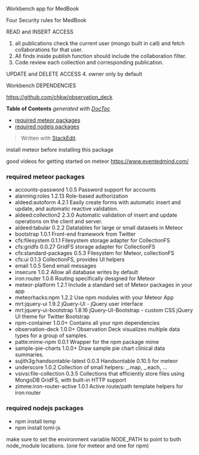 Workbench app for MedBook


Four Security rules for MedBook

READ and INSERT ACCESS
  1. all publications check the current user (mongo built in call) and fetch collaborations for that user.
  2. All finds inside publish function should include the collaboration filter.
  3. Code review each collection and corresponding publication.

UPDATE and DELETE ACCESS
  4. owner only by default

Workbench DEPENDENCIES

https://github.com/chkw/observation_deck

<!-- START doctoc generated TOC please keep comment here to allow auto update -->
<!-- DON'T EDIT THIS SECTION, INSTEAD RE-RUN doctoc TO UPDATE -->
**Table of Contents**  *generated with [DocToc](https://github.com/thlorenz/doctoc)*

- [required meteor packages](#required-meteor-packages)
- [required nodejs packages](#required-nodejs-packages)

<!-- END doctoc generated TOC please keep comment here to allow auto update -->

> Written with [StackEdit](https://stackedit.io/).

install meteor before installing this package

good videos for getting started on meteor
https://www.eventedmind.com/


### required meteor packages

* accounts-password             1.0.5  Password support for accounts
* alanning:roles                1.2.13  Role-based authorization
* aldeed:autoform               4.2.1 Easily create forms with automatic insert and update, and automatic reactive validation.
* aldeed:collection2            2.3.0 Automatic validation of insert and update operations on the client and server.
* aldeed:tabular                0.2.2 Datatables for large or small datasets in Meteor
* bootstrap                     1.0.1  Front-end framework from Twitter
* cfs:filesystem                0.1.1  Filesystem storage adapter for CollectionFS
* cfs:gridfs                    0.0.27  GridFS storage adapter for CollectionFS
* cfs:standard-packages         0.5.3  Filesystem for Meteor, collectionFS
* cfs:ui                        0.1.3  CollectionFS, provides UI helpers
* email                         1.0.5  Send email messages
* insecure                      1.0.2  Allow all database writes by default
* iron:router                   1.0.6  Routing specifically designed for Meteor
* meteor-platform               1.2.1  Include a standard set of Meteor packages in your app
* meteorhacks:npm               1.2.2  Use npm modules with your Meteor App
* mrt:jquery-ui                 1.9.2  jQuery-UI - jQuery user interface
* mrt:jquery-ui-bootstrap       1.8.16  jQuery-UI-Bootstrap - custom CSS jQuery UI theme for Twitter Bootstrap
* npm-container                 1.0.0+ Contains all your npm dependencies
* observation-deck              1.0.0+ Observation Deck visualizes multiple data types for a group of samples.
* patte:mime-npm                0.0.1  Wrapper for the npm package mime
* sample-pie-charts             1.0.0+ Draw sample pie chart clinical data summaries.
* sujith3g:handsontable-latest  0.0.3  Handsontable 0.10.5 for meteor
* underscore                    1.0.2  Collection of small helpers: _.map, _.each, ...
* vsivsi:file-collection        0.3.5  Collections that efficiently store files using MongoDB GridFS, with built-in HTTP support
* zimme:iron-router-active      1.0.1  Active route/path template helpers for iron:router

### required nodejs packages
* npm install temp
* npm install toml-js

make sure to set the environment variable NODE_PATH to point to both node_module locations. (one for meteor and one for npm)
